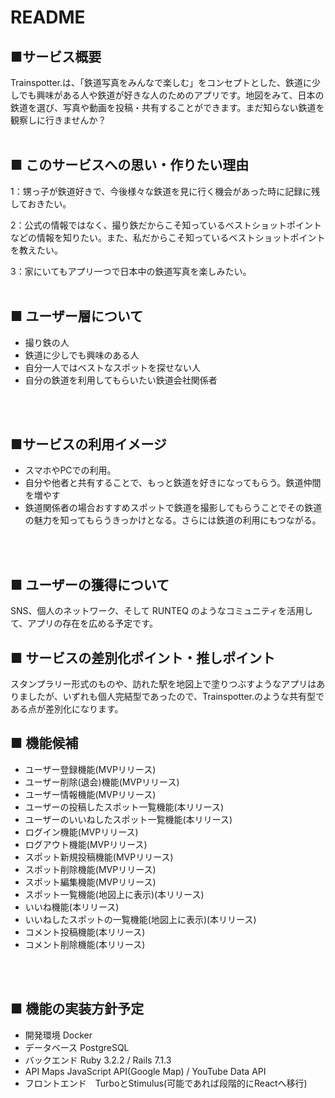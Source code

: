 # README
## ■サービス概要

Trainspotter.は、「鉄道写真をみんなで楽しむ」をコンセプトとした、鉄道に少しでも興味がある人や鉄道が好きな人のためのアプリです。地図をみて、日本の鉄道を選び、写真や動画を投稿・共有することができます。まだ知らない鉄道を観察しに行きませんか？
<br>
<br>

## ■ このサービスへの思い・作りたい理由

1：甥っ子が鉄道好きで、今後様々な鉄道を見に行く機会があった時に記録に残しておきたい。

2：公式の情報ではなく、撮り鉄だからこそ知っているベストショットポイントなどの情報を知りたい。また、私だからこそ知っているベストショットポイントを教えたい。

3：家にいてもアプリ一つで日本中の鉄道写真を楽しみたい。
<br>
<br>

## ■ ユーザー層について
- 撮り鉄の人
- 鉄道に少しでも興味のある人
- 自分一人ではベストなスポットを探せない人
- 自分の鉄道を利用してもらいたい鉄道会社関係者
<br>
<br>


## ■サービスの利用イメージ
- スマホやPCでの利用。
- 自分や他者と共有することで、もっと鉄道を好きになってもらう。鉄道仲間を増やす
- 鉄道関係者の場合おすすめスポットで鉄道を撮影してもらうことでその鉄道の魅力を知ってもらうきっかけとなる。さらには鉄道の利用にもつながる。
<br>
<br>

## ■ ユーザーの獲得について
SNS、個人のネットワーク、そして RUNTEQ のようなコミュニティを活用して、アプリの存在を広める予定です。


## ■ サービスの差別化ポイント・推しポイント
スタンプラリー形式のものや、訪れた駅を地図上で塗りつぶすようなアプリはありましたが、いずれも個人完結型であったので、Trainspotter.のような共有型である点が差別化になります。


## ■ 機能候補
- ユーザー登録機能(MVPリリース)
- ユーザー削除(退会)機能(MVPリリース)
- ユーザー情報機能(MVPリリース)
- ユーザーの投稿したスポット一覧機能(本リリース)
- ユーザーのいいねしたスポット一覧機能(本リリース)
- ログイン機能(MVPリリース)
- ログアウト機能(MVPリリース)
- スポット新規投稿機能(MVPリリース)
- スポット削除機能(MVPリリース)
- スポット編集機能(MVPリリース)
- スポット一覧機能(地図上に表示)(本リリース)
- いいね機能(本リリース)
- いいねしたスポットの一覧機能(地図上に表示)(本リリース)
- コメント投稿機能(本リリース)
- コメント削除機能(本リリース)
<br>
<br>

## ■ 機能の実装方針予定
- 開発環境	Docker
- データベース	PostgreSQL
- バックエンド	Ruby 3.2.2 / Rails 7.1.3
- API	Maps JavaScript API(Google Map) / YouTube Data API
- フロントエンド　TurboとStimulus(可能であれば段階的にReactへ移行)
